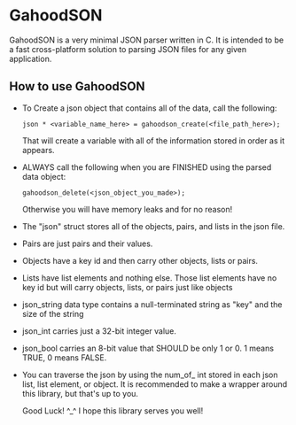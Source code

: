 # GahoodSON

GahoodSON is a very minimal JSON parser written in C. It is intended to be a fast cross-platform solution to parsing JSON files for any given application.

## How to use GahoodSON
 - To Create a json object that contains all of the data,
 call the following: 
       
       json * <variable_name_here> = gahoodson_create(<file_path_here>);

    That will create a variable with all of the information stored in order as it appears.
 
  - ALWAYS call the following when you are FINISHED using the parsed data object:

       ```
       gahoodson_delete(<json_object_you_made>);
       ```

    Otherwise you will have memory leaks and for no reason!
 
 
  - The "json" struct stores all of the objects, pairs, and lists in the json file.
  - Pairs are just pairs and their values. 
  - Objects have a key id and then carry other objects, lists or pairs.
  - Lists have list elements and nothing else. Those list elements have no key id but will carry objects, lists, or pairs just like objects
 
  - json_string data type contains a null-terminated string as "key" and the size of the string
  - json_int carries just a 32-bit integer value.
  - json_bool carries an 8-bit value that SHOULD be only 1 or 0. 1 means TRUE, 0 means FALSE. 
 
  - You can traverse the json by using the num_of_<type> int stored in each json list, list element, or object. It is recommended to make a wrapper around this library, but that's up to you.
 
    
 
    Good Luck! ^_^ I hope this library serves you well!
